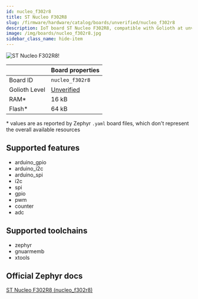 ```yaml
---
id: nucleo_f302r8
title: ST Nucleo F302R8
slug: /firmware/hardware/catalog/boards/unverified/nucleo_f302r8
description: IoT board ST Nucleo F302R8, compatible with Golioth at unverified level.
image: /img/boards/nucleo_f302r8.jpg
sidebar_class_name: hide-item
---
```


[//]: # (This is an auto-generated file, do not edit! Changes to it will be lost upon re-generation)

![ST Nucleo F302R8!](/img/boards/nucleo_f302r8.jpg "ST Nucleo F302R8")

|                | Board properties     |
| -------------  | -------------------- |
| Board ID       | `nucleo_f302r8` |
| Golioth Level  | [Unverified](/firmware/hardware#unverified-boards) |
| RAM*           | 16 kB |
| Flash*         | 64 kB |

\* values are as reported by Zephyr `.yaml` board files, which don't represent the overall available resources



## Supported features

* arduino_gpio
* arduino_i2c
* arduino_spi
* i2c
* spi
* gpio
* pwm
* counter
* adc

## Supported toolchains

* zephyr
* gnuarmemb
* xtools

## Official Zephyr docs

[ST Nucleo F302R8 (nucleo_f302r8)](https://docs.zephyrproject.org/latest/boards/st/nucleo_f302r8/doc/index.html)
